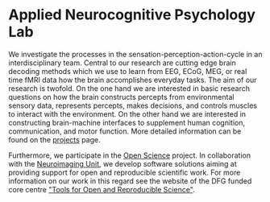 # Applied Neurocognitive Psychology Lab
We investigate the processes in the sensation-perception-action-cycle in an interdisciplinary team. Central to our research are cutting edge brain decoding methods which we use to learn from EEG, ECoG, MEG, or real time fMRI data how the brain accomplishes everyday tasks. The aim of our research is twofold. On the one hand we are interested in basic research questions on how the brain constructs percepts from environmental sensory data, represents percepts, makes decisions, and controls muscles to interact with the environment. On the other hand we are interested in constructing brain-machine interfaces to supplement human cognition, communication, and motor function. More detailed information can be found on the [projects](https://uol.de/en/applied-neurocognitive-psychology/projects) page.

Furthermore, we participate in the [Open Science](https://uol.de/psychologie/open-science) project. In collaboration with the [Neuroimaging Unit](https://uol.de/neuroimaging), we develop software solutions aiming at providing support for open and reproducible scientific work. For more information on our work in this regard see the website of the DFG funded core centre ["Tools for Open and Reproducible Science"](https://uol.de/psychologie/open-science/tors).
